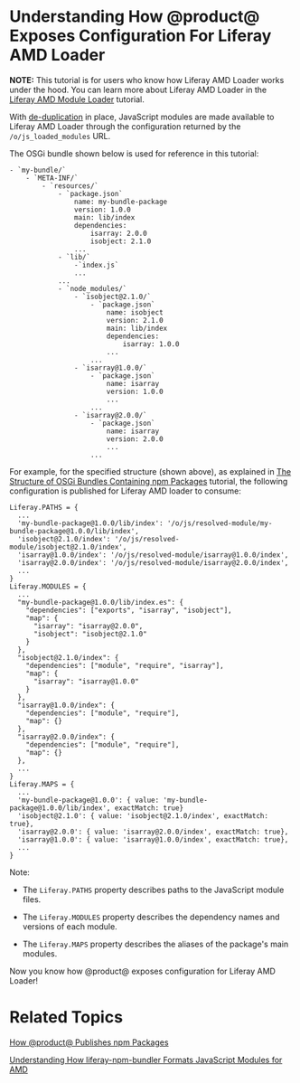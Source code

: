 # Understanding How @product@ Exposes Configuration For Liferay AMD Loader [](id=how-liferay-portal-exposes-configuration-for-amd)

**NOTE:** This tutorial is for users who know how Liferay AMD Loader works under 
the hood. You can learn more about Liferay AMD Loader in the 
[Liferay AMD Module Loader](https://dev.liferay.com/develop/tutorials/-/knowledge_base/7-0/liferay-amd-module-loader) 
tutorial.

With [de-duplication](/develop/tutorials/-/knowledge_base/7-0/how-liferay-portal-publishes-npm-packages#package-deduplication) 
in place, JavaScript modules are made available to Liferay AMD Loader through
the configuration returned by the `/o/js_loaded_modules` URL.

The OSGi bundle shown below is used for reference in this tutorial:

    - `my-bundle/`
        - `META-INF/`
            - `resources/`
                - `package.json`
                    name: my-bundle-package
                    version: 1.0.0
                    main: lib/index
                    dependencies:
                        isarray: 2.0.0
                        isobject: 2.1.0
                    ...
                - `lib/`
                    -`index.js`
                    ...
                ...
                - `node_modules/`
                    - `isobject@2.1.0/`
                        - `package.json`
                            name: isobject
                            version: 2.1.0
                            main: lib/index
                            dependencies:
                                isarray: 1.0.0
                            ...
                        ...
                    - `isarray@1.0.0/`
                        - `package.json`
                            name: isarray
                            version: 1.0.0
                            ...
                        ...
                    - `isarray@2.0.0/`
                        - `package.json`
                            name: isarray
                            version: 2.0.0
                            ...
                        ...

For example, for the specified structure (shown above), as explained in 
[The Structure of OSGi Bundles Containing npm Packages](/develop/tutorials/-/knowledge_base/7-0/the-structure-of-osgi-bundles-containing-npm-packages) 
tutorial, the following configuration is published for Liferay AMD loader to 
consume:

    Liferay.PATHS = {
      ...
      'my-bundle-package@1.0.0/lib/index': '/o/js/resolved-module/my-bundle-package@1.0.0/lib/index',
      'isobject@2.1.0/index': '/o/js/resolved-module/isobject@2.1.0/index',
      'isarray@1.0.0/index': '/o/js/resolved-module/isarray@1.0.0/index',
      'isarray@2.0.0/index': '/o/js/resolved-module/isarray@2.0.0/index',
      ...
    }
    Liferay.MODULES = {
      ...
      "my-bundle-package@1.0.0/lib/index.es": {
        "dependencies": ["exports", "isarray", "isobject"],
        "map": {
          "isarray": "isarray@2.0.0", 
          "isobject": "isobject@2.1.0"
        }
      },
      "isobject@2.1.0/index": {
        "dependencies": ["module", "require", "isarray"],
        "map": {
          "isarray": "isarray@1.0.0"
        }
      },
      "isarray@1.0.0/index": {
        "dependencies": ["module", "require"],
        "map": {}
      },
      "isarray@2.0.0/index": {
        "dependencies": ["module", "require"],
        "map": {}
      },
      ...
    }
    Liferay.MAPS = {
      ...
      'my-bundle-package@1.0.0': { value: 'my-bundle-package@1.0.0/lib/index', exactMatch: true}
      'isobject@2.1.0': { value: 'isobject@2.1.0/index', exactMatch: true},
      'isarray@2.0.0': { value: 'isarray@2.0.0/index', exactMatch: true},
      'isarray@1.0.0': { value: 'isarray@1.0.0/index', exactMatch: true},
      ...
    }

Note:

- The `Liferay.PATHS` property describes paths to the JavaScript module files.

- The `Liferay.MODULES` property describes the dependency names and versions of each module.

- The `Liferay.MAPS` property describes the aliases of the package's main modules.

Now you know how @product@ exposes configuration for Liferay AMD Loader!

# Related Topics

[How @product@ Publishes npm Packages](/develop/tutorials/-/knowledge_base/7-0/how-liferay-portal-publishes-npm-packages)

[Understanding How liferay-npm-bundler Formats JavaScript Modules for AMD](/develop/tutorials/-/knowledge_base/7-0/understanding-how-liferay-npm-bundler-formats-javascript-modules-for-amd)
